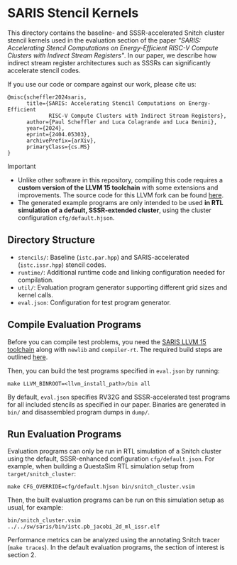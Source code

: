 # SARIS Stencil Kernels

This directory contains the baseline- and SSSR-accelerated Snitch cluster stencil kernels used in the evaluation section of the paper _"SARIS: Accelerating Stencil Computations on Energy-Efficient RISC-V Compute Clusters with Indirect Stream Registers"_. In our paper, we describe how indirect stream register architectures such as SSSRs can significantly accelerate stencil codes.

If you use our code or compare against our work, please cite us:

```
@misc{scheffler2024saris,
      title={SARIS: Accelerating Stencil Computations on Energy-Efficient
             RISC-V Compute Clusters with Indirect Stream Registers},
      author={Paul Scheffler and Luca Colagrande and Luca Benini},
      year={2024},
      eprint={2404.05303},
      archivePrefix={arXiv},
      primaryClass={cs.MS}
}
```

> [!IMPORTANT]
> - Unlike other software in this repository, compiling this code requires a **custom version of the LLVM 15 toolchain** with some extensions and improvements. The source code for this LLVM fork can be found [here](https://github.com/pulp-platform/llvm-project/tree/15.0.0-saris-0.1.0).
> - The generated example programs are only intended to be used **in RTL simulation of a default, SSSR-extended cluster**, using the cluster configuration `cfg/default.hjson`.

## Directory Structure

* `stencils/`: Baseline (`istc.par.hpp`) and SARIS-accelerated (`istc.issr.hpp`) stencil codes.
* `runtime/`: Additional runtime code and linking configuration needed for compilation.
* `util/`: Evaluation program generator supporting different grid sizes and kernel calls.
* `eval.json`: Configuration for test program generator.

## Compile Evaluation Programs

Before you can compile test problems, you need the [SARIS LLVM 15 toolchain](https://github.com/pulp-platform/llvm-project/tree/15.0.0-saris-0.1.0) along with `newlib` and `compiler-rt`. The required build steps are outlined [here](https://github.com/pulp-platform/llvm-toolchain-cd/blob/main/README.md).

Then, you can build the test programs specified in `eval.json` by running:

```
make LLVM_BINROOT=<llvm_install_path>/bin all
```

By default, `eval.json` specifies RV32G and SSSR-accelerated test programs for all included stencils as specified in our paper. Binaries are generated in `bin/` and disassembled program dumps in `dump/`.


## Run Evaluation Programs

Evaluation programs can only be run in RTL simulation of a Snitch cluster using the default, SSSR-enhanced configuration `cfg/default.json`. For example, when building a QuestaSim RTL simulation setup from `target/snitch_cluster`:

```
make CFG_OVERRIDE=cfg/default.hjson bin/snitch_cluster.vsim
```

Then, the built evaluation programs can be run on this simulation setup as usual, for example:

```
bin/snitch_cluster.vsim ../../sw/saris/bin/istc.pb_jacobi_2d_ml_issr.elf
```

Performance metrics can be analyzed using the annotating Snitch tracer (`make traces`). In the default evaluation programs, the section of interest is section 2.

